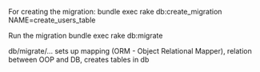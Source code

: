 For creating the migration:
bundle exec rake db:create_migration NAME=create_users_table

Run the migration
bundle exec rake db:migrate

db/migrate/... sets up mapping (ORM - Object Relational Mapper), relation between OOP and DB, 
creates tables in db